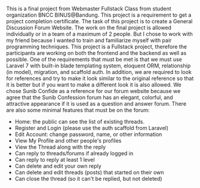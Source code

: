 This is a final project from Webmaster Fullstack Class from student organization BNCC BINUS@Bandung. This project is a requirement to get a project completion certificate. The task of this project is to create a General Discussion Forum Website. The work on the final project is allowed individually or in a team of a maximum of 2 people. But I chose to work with my friend because I wanted to train and familiarize myself with pair programming techniques. This project is a Fullstack project, therefore the participants are working on both the frontend and the backend as well as possible.
One of the requirements that must be met is that we must use Laravel 7 with built-in blade templating system, eloquent ORM, relationship (in model), migration, and scaffold auth. In addition, we are required to look for references and try to make it look similar to the original reference so that it is better but if you want to make a different look it is also allowed. We chose Sunib Confide as a reference for our forum website because we agree that the Sunib Confession forum has an elegant, colorful, and attractive appearance if it is used as a question and answer forum.
There are also some minimal features that must be on the forum:
- Home: the public can see the list of existing threads.
- Register and Login (please use the auth scaffold from Laravel)
- Edit Account: change password, name, or other information
- View My Profile and other people's profiles
- View the Thread along with the reply
- Can reply to threads/forums if already logged in
- Can reply to reply at least 1 level
- Can delete and edit your own reply
- Can delete and edit threads (posts) that started on their own
- Can close the thread (so it can't be replied, but not deleted)

